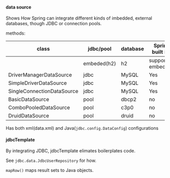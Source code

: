 #### data source

Shows How Spring can integrate different kinds of imbedded, external databases, though JDBC or connection pools.

methods:

| class                      | jdbc/pool   | database | Spring built in?  |      |
| -------------------------- | ----------- | -------- | ----------------- | ---- |
|                            | embeded(h2) | h2       | supports embedded |      |
| DriverManagerDataSource    | jdbc        | MySQL    | Yes               |      |
| SimpleDriverDataSource     | jdbc        | MySQL    | Yes               |      |
| SingleConnectionDataSource | jdbc        | MySQL    | Yes               |      |
| BasicDataSource            | pool        | dbcp2    | no                |      |
| ComboPooledDataSource      | pool        | c3p0     | no                |      |
| DruidDataSource            | pool        | druid    | no                |      |

Has both xml(data.xml) and Java(`jdbc.config.DataConfig`) configurations

#### jdbcTemplate

By integrating JDBC, jdbcTemplate elimates boilerplates code.

See `jdbc.data.JdbcUserRepository` for how.

`mapRow()` maps result sets to Java objects.